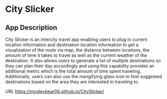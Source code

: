 # City Slicker

## App Description
City Slicker is an intercity travel app enabling users to plug in current 
location information and destination location information to get a 
visualization of the route via map, the distance between locations, the 
amount of time it takes to travel as well as the current weather of the 
destination. It also allows users to generate a list of mulitple destinations 
so they can plan their day accordingly and using this capability provides 
an additional metric which is the total amount of time spent traveling. Additionally,
users can also use the mangifying glass icon to find suggested destinations based on 
the area they are interested in traveling to.

URL
https://mogleybear06.github.io/CitySlicker/

